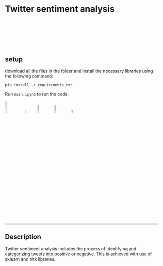 # Twitter sentiment analysis <img src="https://www.freepnglogos.com/uploads/twitter-logo-png/twitter-logo-vector-png-clipart-1.png" width="3%" height="3%" />


## setup

download all the files in the folder and install the necessary libraries using the following command:

`pip install -r requirements.txt`

Run `main.ipynb` to run the code.

<img src="https://brandslogos.com/wp-content/uploads/images/large/python-logo-1.png" width="10%" height="10%" />&nbsp;&nbsp;&nbsp;&nbsp;<img src="https://upload.wikimedia.org/wikipedia/commons/thumb/0/05/Scikit_learn_logo_small.svg/1200px-Scikit_learn_logo_small.svg.png" width="5%" height="5%" />&nbsp;&nbsp;&nbsp;&nbsp;<img src="https://upload.wikimedia.org/wikipedia/commons/thumb/3/31/NumPy_logo_2020.svg/1280px-NumPy_logo_2020.svg.png" width="8%" height="8%" />&nbsp;&nbsp;&nbsp;&nbsp;<img src="https://upload.wikimedia.org/wikipedia/commons/thumb/e/ed/Pandas_logo.svg/1200px-Pandas_logo.svg.png" width="8%" height="8%" />&nbsp;&nbsp;&nbsp;&nbsp;<img src="https://miro.medium.com/max/592/0*zKRz1UgqpOZ4bvuA" width="5%" height="5%" />  
***

## Description

Twitter sentiment analysis includes the process of identifying and categorizing tweets into positive or negative. This is achieved with use of sklearn and nltk libraries.
